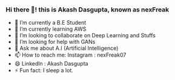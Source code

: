 ### Hi there 👋! this is Akash Dasgupta, known as nexFreak 


- 🔭 I’m currently a B.E Student
- 🌱 I’m currently learning AWS
- 👯 I’m looking to collaborate on Deep Learning and Stuffs
- 🤔 I’m looking for help with GANs
- 💬 Ask me about A.I (Artificial Intelligence)
- 📫 How to reach me: Instagram : nexFreak07 
- 😄 Linkedln : Akash Dasgupta  
- ⚡ Fun fact: I sleep a lot.

